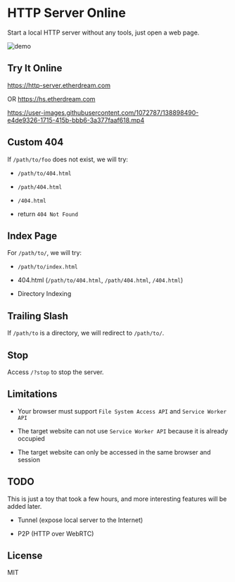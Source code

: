 # HTTP Server Online

Start a local HTTP server without any tools, just open a web page.

![demo](https://user-images.githubusercontent.com/1072787/139615219-c3b18f4d-a47c-4c89-b07e-7f8266badf4c.png)

## Try It Online

https://http-server.etherdream.com

OR https://hs.etherdream.com

https://user-images.githubusercontent.com/1072787/138898490-e4de9326-1715-415b-bbb6-3a377faaf618.mp4

## Custom 404

If `/path/to/foo` does not exist, we will try:

* `/path/to/404.html`

* `/path/404.html`

* `/404.html`

* return `404 Not Found`

## Index Page

For `/path/to/`, we will try:

* `/path/to/index.html`

* 404.html (`/path/to/404.html`, `/path/404.html`, `/404.html`)

* Directory Indexing

## Trailing Slash

If `/path/to` is a directory, we will redirect to `/path/to/`.

## Stop

Access `/?stop` to stop the server.

## Limitations

* Your browser must support `File System Access API` and `Service Worker API`

* The target website can not use `Service Worker API` because it is already occupied

* The target website can only be accessed in the same browser and session

## TODO

This is just a toy that took a few hours, and more interesting features will be added later.

* Tunnel (expose local server to the Internet)

* P2P (HTTP over WebRTC)

## License

MIT